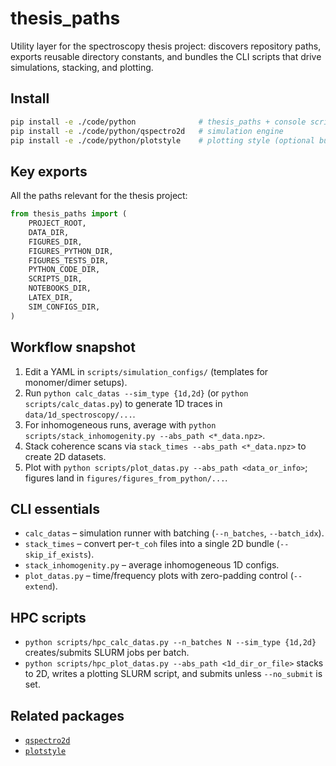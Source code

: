 # thesis_paths

Utility layer for the spectroscopy thesis project: discovers repository paths, exports reusable directory constants, and bundles the CLI scripts that drive simulations, stacking, and plotting.

## Install
```bash
pip install -e ./code/python              # thesis_paths + console scripts
pip install -e ./code/python/qspectro2d   # simulation engine
pip install -e ./code/python/plotstyle    # plotting style (optional but recommended)
```

## Key exports
All the paths relevant for the thesis project:
```python
from thesis_paths import (
    PROJECT_ROOT,
    DATA_DIR,
    FIGURES_DIR,
    FIGURES_PYTHON_DIR,
    FIGURES_TESTS_DIR,
    PYTHON_CODE_DIR,
    SCRIPTS_DIR,
    NOTEBOOKS_DIR,
    LATEX_DIR,
    SIM_CONFIGS_DIR,
)
```

## Workflow snapshot
1. Edit a YAML in `scripts/simulation_configs/` (templates for monomer/dimer setups).
2. Run `python calc_datas --sim_type {1d,2d}` (or `python scripts/calc_datas.py`) to generate 1D traces in `data/1d_spectroscopy/...`.
3. For inhomogeneous runs, average with `python scripts/stack_inhomogenity.py --abs_path <*_data.npz>`.
4. Stack coherence scans via `stack_times --abs_path <*_data.npz>` to create 2D datasets.
5. Plot with `python scripts/plot_datas.py --abs_path <data_or_info>`; figures land in `figures/figures_from_python/...`.

## CLI essentials
- `calc_datas` – simulation runner with batching (`--n_batches`, `--batch_idx`).
- `stack_times` – convert per-`t_coh` files into a single 2D bundle (`--skip_if_exists`).
- `stack_inhomogenity.py` – average inhomogeneous 1D configs.
- `plot_datas.py` – time/frequency plots with zero-padding control (`--extend`).

## HPC scripts
- `python scripts/hpc_calc_datas.py --n_batches N --sim_type {1d,2d}` creates/submits SLURM jobs per batch.
- `python scripts/hpc_plot_datas.py --abs_path <1d_dir_or_file>` stacks to 2D, writes a plotting SLURM script, and submits unless `--no_submit` is set.

## Related packages
- [`qspectro2d`](./qspectro2d/README.md)
- [`plotstyle`](./plotstyle/README.md)